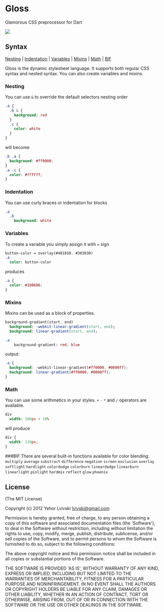 # Gloss
Glamorous CSS preprocessor for Dart 

[![](https://drone.io/lvivski/gloss/status.png)](https://drone.io/lvivski/gloss/latest)

## Syntax
[Nesting](#nesting) | [Indentation](#indentation) | [Variables](#variables) | [Mixins](#mixins) | [Math](#math) | [BIF](#bif)

Gloss is the dynamic stylesheet language. It supports both regular CSS syntax and nested syntax. You can also create variables and mixins.

### Nesting
You can use `&` to override the default selectors nesting order
```sass
.a {
  .b & {
    background: red
  }
  .c {
    color: white
  }
}
```
will become
```css
.b .a {
  background: #ff0000;
}
.a .c {
  color: #ffffff;
}
```

### Indentation
You can use curly braces or indentation for blocks
```sass
.a
  .b
    background: white
```

### Variables
To create a variable you simply assign it with `=` sign
```sass
button-color = overlay(#401010, #303030)
.a
  color: button-color
```
produces
```css
.a {
  color: #180606;
}
```

### Mixins
Mixins can be used as a block of properties.
```sass
background-gradient(start, end)
  background: -webkit-linear-gradient(start, end);
  background: linear-gradient(start, end);

.a
	background-gradient: red, blue
```
output:
```css
.a {
  background: -webkit-linear-gradient(#ff0000, #0000ff);
  background: linear-gradient(#ff0000, #0000ff);
}
```

### Math
You can use some arithmetics in your styles. `+` `-` `*` and `/` operators are available.
```sass
div
  width: 100px + 10%
```
will produce
```css
div {
  width: 110px;
}
```

###BIF
There are several built-in functions available for color blending:
`multiply` `average` `substract` `difference` `negation` `screen` `exclusion` `overlay` `softlight` `hardlight` `colordodge` `colorburn` `lineardodge` `linearburn` `linearlight` `pinlight` `hardmix` `reflect` `glow` `phoenix`


## License

(The MIT License)

Copyright (c) 2012 Yehor Lvivski <lvivski@gmail.com>

Permission is hereby granted, free of charge, to any person obtaining
a copy of this software and associated documentation files (the
'Software'), to deal in the Software without restriction, including
without limitation the rights to use, copy, modify, merge, publish,
distribute, sublicense, and/or sell copies of the Software, and to
permit persons to whom the Software is furnished to do so, subject to
the following conditions:

The above copyright notice and this permission notice shall be
included in all copies or substantial portions of the Software.

THE SOFTWARE IS PROVIDED 'AS IS', WITHOUT WARRANTY OF ANY KIND,
EXPRESS OR IMPLIED, INCLUDING BUT NOT LIMITED TO THE WARRANTIES OF
MERCHANTABILITY, FITNESS FOR A PARTICULAR PURPOSE AND NONINFRINGEMENT.
IN NO EVENT SHALL THE AUTHORS OR COPYRIGHT HOLDERS BE LIABLE FOR ANY
CLAIM, DAMAGES OR OTHER LIABILITY, WHETHER IN AN ACTION OF CONTRACT,
TORT OR OTHERWISE, ARISING FROM, OUT OF OR IN CONNECTION WITH THE
SOFTWARE OR THE USE OR OTHER DEALINGS IN THE SOFTWARE.
